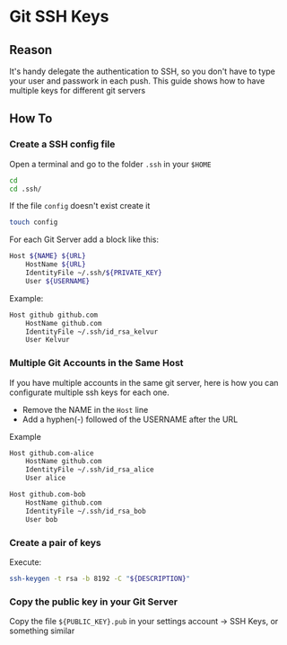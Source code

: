 # Git SSH Keys

## Reason

It's handy delegate the authentication to SSH, so you don't have to type your user and passwork in each push.
This guide shows how to have multiple keys for different git servers

## How To

### Create a SSH config file

Open a terminal and go to the folder `.ssh` in your `$HOME`

```bash
cd
cd .ssh/
```

If the file `config` doesn't exist create it

```bash
touch config
```

For each Git Server add a block like this:

```bash
Host ${NAME} ${URL}
    HostName ${URL}
    IdentityFile ~/.ssh/${PRIVATE_KEY}
    User ${USERNAME}
```

Example:

```bash
Host github github.com
    HostName github.com
    IdentityFile ~/.ssh/id_rsa_kelvur
    User Kelvur
```

### Multiple Git Accounts in the Same Host

If you have multiple accounts in the same git server, here is how you can configurate multiple ssh keys for each one.
- Remove the NAME in the `Host` line
- Add a hyphen(-) followed of the USERNAME after the URL

Example

```bash
Host github.com-alice
    HostName github.com
    IdentityFile ~/.ssh/id_rsa_alice
    User alice

Host github.com-bob
    HostName github.com
    IdentityFile ~/.ssh/id_rsa_bob
    User bob
```

### Create a pair of keys

Execute:

```bash
ssh-keygen -t rsa -b 8192 -C "${DESCRIPTION}"
```

### Copy the public key in your Git Server

Copy the file `${PUBLIC_KEY}.pub` in your settings account -> SSH Keys, or something similar

